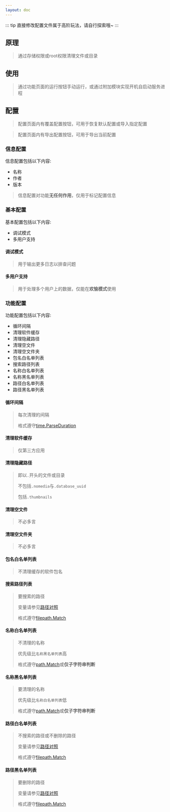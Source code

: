 ```yaml
---
layout: doc
---
```


::: tip
直接修改配置文件属于高阶玩法，请自行探索哦~
:::

## 原理

> 通过存储权限或root权限清理文件或目录

## 使用

> 通过功能页面的运行按钮手动运行，或通过附加模块实现开机自启动服务进程

## 配置

> 配置页面内有覆盖配置按钮，可用于恢复默认配置或导入指定配置

> 配置页面内有导出配置按钮，可用于导出当前配置

### 信息配置

信息配置包括以下内容:

- 名称
- 作者
- 版本

> 信息配置对功能**无任何作用**，仅用于标记配置信息

### 基本配置

基本配置包括以下内容:

- 调试模式
- 多用户支持

#### 调试模式

> 用于输出更多日志以排查问题

#### 多用户支持

> 用于处理多个用户上的数据，仅能在**欢愉模式**使用

### 功能配置

功能配置包括以下内容:

- 循环间隔
- 清理软件缓存
- 清理隐藏路径
- 清理空文件
- 清理空文件夹
- 包名白名单列表
- 搜索路径列表
- 名称白名单列表
- 名称黑名单列表
- 路径白名单列表
- 路径黑名单列表

#### 循环间隔

> 每次清理的间隔
>
> 格式遵守[time.ParseDuration](https://pkg.go.dev/time#ParseDuration)

#### 清理软件缓存

> 仅第三方应用

#### 清理隐藏路径

> 即以`.`开头的文件或目录
>
> 不包括`.nomedia`与`.database_uuid`
>
> 包括`.thumbnails`

#### 清理空文件

> 不必多言

#### 清理空文件夹

> 不必多言

#### 包名白名单列表

> 不清理缓存的软件包名

#### 搜索路径列表

> 要搜索的路径
>
> 变量请参见[路径对照](../../Appendix/Android/Path)
>
> 格式遵守[filepath.Match](https://pkg.go.dev/path/filepath#Match)

#### 名称白名单列表

> 不清理的名称
>
> 优先级比`名称黑名单列表`高
>
> 格式遵守[path.Match](https://pkg.go.dev/path#Match)或**仅子字符串判断**

#### 名称黑名单列表

> 要清理的名称
>
> 优先级比`名称白名单列表`低
>
> 格式遵守[path.Match](https://pkg.go.dev/path#Match)或**仅子字符串判断**

#### 路径白名单列表

> 不搜索的路径或不删除的路径
>
> 变量请参见[路径对照](../../Appendix/Android/Path)
>
> 格式遵守[filepath.Match](https://pkg.go.dev/path/filepath#Match)

#### 路径黑名单列表

> 要删除的路径
>
> 变量请参见[路径对照](../../Appendix/Android/Path)
>
> 格式遵守[filepath.Match](https://pkg.go.dev/path/filepath#Match)
